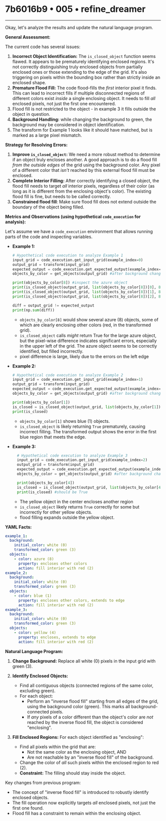# 7b6016b9 • 005 • refine_dreamer

---
Okay, let's analyze the results and update the natural language program.

**General Assessment:**

The current code has several issues:

1.  **Incorrect Object Identification:** The `is_closed_object` function seems flawed. It appears to be prematurely identifying enclosed regions. It's not correctly distinguishing truly enclosed objects from partially enclosed ones or those extending to the edge of the grid. It's also triggering on pixels within the bounding box rather than strictly inside an enclosed shape.
2.  **Premature Flood Fill:** The code flood-fills the *first* interior pixel it finds. This can lead to incorrect fills if multiple disconnected regions of different colors exist *inside* a single enclosing object. It needs to fill *all* enclosed pixels, not just the first one encountered.
3. Flood fill is not restricted to the object - in example 3 it fills outside the object in question.
4.  **Background Handling:** while changing the background to green, the background may be considered in object identification.
5. The transform for Example 1 looks like it should have matched, but is marked
   as a large pixel mismatch.

**Strategy for Resolving Errors:**

1.  **Improve `is_closed_object`:** We need a more robust method to determine if an object truly encloses another.  A good approach is to do a flood fill *from the outside edges* of the grid using the background color. Any pixel of a different color that *isn't* reached by this external flood fill must be enclosed.
2.  **Complete Interior Filling:** After correctly identifying a closed object, the flood fill needs to target *all* interior pixels, regardless of their color (as long as it is different from the enclosing object's color).  The existing flood fill is fine, but needs to be called correctly.
3. **Constrained flood fill**: Make sure flood fill does not extend outside the boundary of the object being filled.

**Metrics and Observations (using hypothetical `code_execution` for analysis):**

Let's assume we have a `code_execution` environment that allows running parts of the code and inspecting variables.

*   **Example 1:**
    ```python
    # Hypothetical code execution to analyze Example 1
    input_grid = code_execution.get_input_grid(example_index=0)
    output_grid = transform(input_grid)
    expected_output = code_execution.get_expected_output(example_index=0)
    objects_by_color = get_objects(output_grid) #after background changed

    print(objects_by_color[8]) #inspect the azure object
    print(is_closed_object(output_grid, list(objects_by_color[8])[0], 8) ) #should be true for first object
    print(is_closed_object(output_grid, list(objects_by_color[8])[1], 8) ) #should be true
    print(is_closed_object(output_grid, list(objects_by_color[8])[2], 8)) #should be true

    diff = output_grid != expected_output
    print(np.sum(diff))
    ```

    *   `objects_by_color[8]` would show several azure (8) objects, some of which are clearly enclosing other colors (red, in the transformed grid).
    *   `is_closed_object` calls *might* return True for the large azure object, but the pixel-wise difference indicates significant errors, especially in the upper left of the grid. The azure object seems to be correctly identified, but filled incorrectly.
    * pixel difference is large, likely due to the errors on the left edge
*   **Example 2:**
    ```python
    # Hypothetical code execution to analyze Example 2
    input_grid = code_execution.get_input_grid(example_index=1)
    output_grid = transform(input_grid)
    expected_output = code_execution.get_expected_output(example_index=1)
    objects_by_color = get_objects(output_grid) #after background changed

    print(objects_by_color[1])
    is_closed = is_closed_object(output_grid, list(objects_by_color[1])[0], 1)
    print(is_closed)
    ```

    *   `objects_by_color[1]` shows blue (1) objects.
    *   `is_closed_object` is likely returning `True` prematurely, causing incorrect filling. The transformed output shows the error in the first blue region that meets the edge.

*   **Example 3:**

    ```python
      # Hypothetical code execution to analyze Example 3
      input_grid = code_execution.get_input_grid(example_index=2)
      output_grid = transform(input_grid)
      expected_output = code_execution.get_expected_output(example_index=2)
      objects_by_color = get_objects(output_grid) #after background changed

      print(objects_by_color[4])
      is_closed = is_closed_object(output_grid, list(objects_by_color[4])[0], 4)
      print(is_closed) #should be True
    ```

    * The yellow object in the center encloses another region
    * `is_closed_object` likely returns `True` correctly for some but incorrectly for other yellow objects.
    * flood filling expands outside the yellow object.

**YAML Facts:**

```yaml
example_1:
  background:
    initial_color: white (0)
    transformed_color: green (3)
  objects:
    - color: azure (8)
      property: encloses other colors
      action: fill interior with red (2)
example_2:
  background:
    initial_color: white (0)
    transformed_color: green (3)
  objects:
    - color: blue (1)
      property: encloses other colors, extends to edge
      action: fill interior with red (2)
example_3:
  background:
    initial_color: white (0)
    transformed_color: green (3)
  objects:
    - color: yellow (4)
      property: encloses, extends to edge
      action: fill interior with red (2)
```

**Natural Language Program:**

1.  **Change Background:** Replace all white (0) pixels in the input grid with green (3).

2.  **Identify Enclosed Objects:**
    *   Find all contiguous objects (connected regions of the same color, excluding green).
    *   For each object:
        *   Perform an "inverse flood fill" starting from all edges of the grid, using the background color (green). This marks all background-connected pixels.
        *   If *any* pixels of a color different than the object's color are *not* reached by the inverse flood fill, the object is considered "enclosing".

3.  **Fill Enclosed Regions:**  For each object identified as "enclosing":
    * Find all pixels within the grid that are:
        * Not the same color as the enclosing object, AND
        * Are not reachable by an "inverse flood fill" of the background.
    * Change the color of *all* such pixels within the enclosed region to red (2).
    * **Constraint:** The filling should stay inside the object.

Key changes from previous program:

*   The concept of "inverse flood fill" is introduced to robustly identify enclosed objects.
*   The fill operation now explicitly targets *all* enclosed pixels, not just the first one found.
* Flood fill has a constraint to remain within the enclosing object.


